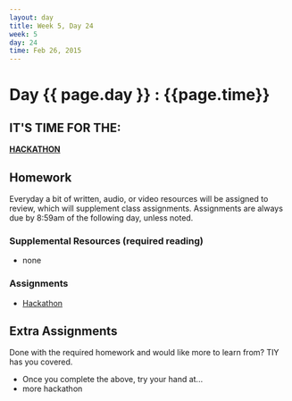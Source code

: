 ```yaml
---
layout: day
title: Week 5, Day 24
week: 5
day: 24
time: Feb 26, 2015
---
```


# Day {{ page.day }} : {{page.time}}


## IT'S TIME FOR THE:
**[HACKATHON](https://github.com/TIY-Austin-Front-End-Engineering/Hackathon)**

## Homework
Everyday a bit of written, audio, or video resources will be assigned to review, which will supplement class assignments. Assignments are always due by 8:59am of the following day, unless noted.

### Supplemental Resources (required reading)
* none


### Assignments
* [Hackathon](https://github.com/TIY-Austin-Front-End-Engineering/Hackathon)

## Extra Assignments
Done with the required homework and would like more to learn from? TIY has you covered.

* Once you complete the above, try your hand at...
* more hackathon